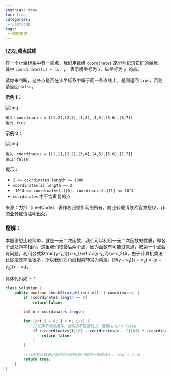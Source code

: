 ```yaml
---
zmathjax: true
toc: true
categories:
 - LeetCode
tags:
 - 刷题笔记
---
```


#### [1232. 缀点成线](https://leetcode-cn.com/problems/check-if-it-is-a-straight-line/)

在一个` XY `坐标系中有一些点，我们用数组 `coordinates` 来分别记录它们的坐标，其中 `coordinates[i] = [x, y] `表示横坐标为 `x`、纵坐标为 `y `的点。

请你来判断，这些点是否在该坐标系中属于同一条直线上，是则返回 `true`，否则请返回 `false`。

<!--more-->

**示例 1：**

![img](https://gitee.com/xlshi/blog_img/raw/master/mac/20210117093108.jpg)

```
输入：coordinates = [[1,2],[2,3],[3,4],[4,5],[5,6],[6,7]]
输出：true
```

**示例 2：**

![img](https://gitee.com/xlshi/blog_img/raw/master/mac/20210117093138.jpg)

```
输入：coordinates = [[1,1],[2,2],[3,4],[4,5],[5,6],[7,7]]
输出：false
```

提示：

-   `2 <= coordinates.length <= 1000`
-   `coordinates[i].length == 2`
-   `-10^4 <= coordinates[i][0], coordinates[i][1] <= 10^4`
-   `coordinates` 中不含重复的点

来源：力扣（LeetCode）
著作权归领扣网络所有。商业转载请联系官方授权，非商业转载请注明出处。

### 题解：

本题思想比较简单，就是一元二次函数，我们可以利用一元二次函数的性质，即各个点处斜率相同，这里我们取最后两个点，因为函数有可能过原点，取第一个点会有问题。利用公式$\frac{y-y_1}{x-x_1}=\frac{y-y_2}{x-x_2}$，由于计算机乘法比除法效率高很多，所以我们对角线相乘转换为乘法，即$(y-y_1)(x-x_2)=(y-y_2)(x-x_1)$。

具体代码如下：

```java
class Solution {
    public boolean checkStraightLine(int[][] coordinates) {
        if (coordinates.length == 0) 
            return false;
        
        int n = coordinates.length;
        
        for (int i = 0; i < n; i++) {
          	//如果不满足条件，证明点不在直线上，直接return false
            if ((coordinates[i][0] - coordinates[n - 2][0]) * (coordinates[i][1] - coordinates[n - 1][1]) != (coordinates[i][0] - coordinates[n - 1][0]) * (coordinates[i][1] - coordinates[n - 2][1])) {
                return false;
            }
        }
        
      	//当所有点都满足条件时证明所有点都在一条直线上，return true
        return true;
    }
}
```
